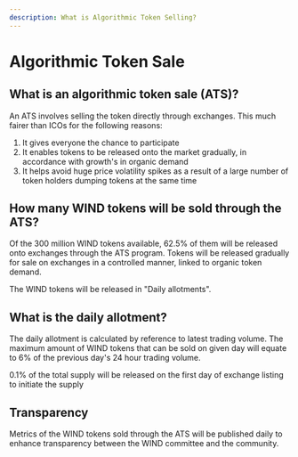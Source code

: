```yaml
---
description: What is Algorithmic Token Selling?
---
```


# Algorithmic Token Sale

## What is an algorithmic token sale \(ATS\)? 

An ATS involves selling the token directly through exchanges. This much fairer than ICOs for the following reasons: 

1. It gives everyone the chance to participate 
2. It enables tokens to be released onto the market gradually, in accordance with growth's in organic demand 
3. It helps avoid huge price volatility spikes as a result of a large number of token holders dumping tokens at the same time 

## How many WIND tokens will be sold through the ATS? 

Of the 300 million WIND tokens available, 62.5% of them will be released onto exchanges through the ATS program. Tokens will be released gradually for sale on exchanges in a controlled manner, linked to organic token demand. 

The WIND tokens will be released in "Daily allotments". 

## What is the daily allotment?

The daily allotment is calculated by reference to latest trading volume. The maximum amount of WIND tokens that can be sold on given day will equate to 6% of the previous day's 24 hour trading volume. 

0.1% of the total supply will be released on the first day of exchange listing to initiate the supply

## **Transparency**

Metrics of the WIND tokens sold through the ATS will be published daily to enhance transparency between the WIND committee and the community.

